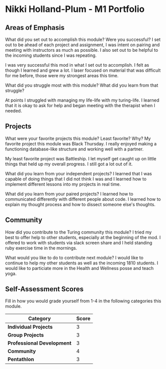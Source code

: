 # Nikki Holland-Plum - M1 Portfolio

## Areas of Emphasis

What did you set out to accomplish this module? Were you successful?
I set out to be ahead of each project and assignment, I was intent on pairing and meeting with instructors as much as possible. I also set out to be helpful to the incoming students since I was repeating.

I was very successful this mod in what I set out to accomplish. I felt as though I learned and grew a lot. I laser focused on material that was difficult for me before, those were my strongest areas this time.

What did you struggle most with this module? What did you learn from that struggle?

At points I struggled with managing my life-life with my turing-life. I learned that it is okay to ask for help and began meeting with the therapist when I needed.

## Projects

What were your favorite projects this module? Least favorite? Why?
My favorite project this module was Black Thursday. I really enjoyed making a functioning database-like structure and working well with a partner.

My least favorite project was Battleship. I let myself get caught up on little things that held up my overall progress. I still got a lot out of it.

What did you learn from your independent projects?
I learned that I was capable of doing things that I did not think I was and I learned how to implement different lessons into my projects in real time.

What did you learn from your paired projects?
I learned how to communicated differently with different people about code. I learned how to explain my thought process and how to dissect someone else's thoughts.

## Community

How did you contribute to the Turing community this module?
I tried my best to offer help to other students, especially at the beginning of the mod. I offered to work with students via slack screen share and I held standing ruby exercise time in the mornings.

What would you like to do to contribute next module?
I would like to continue to help my other students as well as the incoming 1810 students. I would like to particiate more in the Health and Wellness posse and teach yoga.

## Self-Assessment Scores

Fill in how you would grade yourself from 1-4 in the following categories this module.

| Category                     | Score |
| -----------------------------| ----- |
| **Individual Projects**      |   3   |
| **Group Projects**           |   3   |
| **Professional Development** |   3   |
| **Community**                |   4   |
| **Pentathlon**               |   3   |
